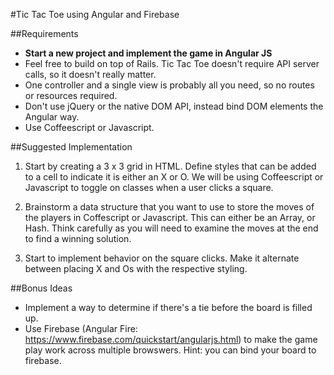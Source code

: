 #Tic Tac Toe using Angular and Firebase

##Requirements

- **Start a new project and implement the game in Angular JS**
- Feel free to build on top of Rails. Tic Tac Toe doesn't require API server calls, so it doesn't really matter.
- One controller and a single view is probably all you need, so no routes or resources required.
- Don't use jQuery or the native DOM API, instead bind DOM elements the Angular way.
- Use Coffeescript or Javascript.

##Suggested Implementation

1. Start by creating a 3 x 3 grid in HTML. Define styles that can be added to a cell to indicate it is either an X or O. We will be using Coffeescript or Javascript to toggle on classes when a user clicks a square.

2. Brainstorm a data structure that you want to use to store the moves of the players in Coffescript or Javascript. This can either be an Array, or Hash. Think carefully as you will need to examine the moves at the end to find a winning solution.

3. Start to implement behavior on the square clicks. Make it alternate between placing X and Os with the respective styling.


##Bonus Ideas

- Implement a way to determine if there's a tie before the board is filled up.
- Use Firebase (Angular Fire: https://www.firebase.com/quickstart/angularjs.html) to make the game play work across multiple browswers. Hint: you can bind your board to firebase.
